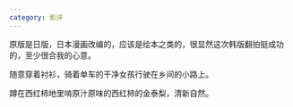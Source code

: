 ```yaml
---
category: 影评
---
```


原版是日版，日本漫画改编的，应该是绘本之类的，很显然这次韩版翻拍挺成功的，至少很合我的心意。

随意穿着衬衫，骑着单车的干净女孩行驶在乡间的小路上。 

蹲在西红柿地里啃原汁原味的西红柿的金泰梨，清新自然。
